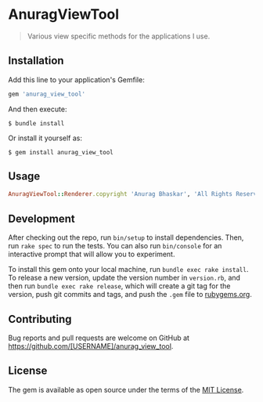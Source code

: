 # AnuragViewTool

> Various view specific methods for the applications I use.

## Installation

Add this line to your application's Gemfile:

```ruby
gem 'anurag_view_tool'
```

And then execute:

    $ bundle install

Or install it yourself as:

    $ gem install anurag_view_tool

## Usage

```ruby
AnuragViewTool::Renderer.copyright 'Anurag Bhaskar', 'All Rights Reserved'
```

## Development

After checking out the repo, run `bin/setup` to install dependencies. Then, run `rake spec` to run the tests. You can also run `bin/console` for an interactive prompt that will allow you to experiment.

To install this gem onto your local machine, run `bundle exec rake install`. To release a new version, update the version number in `version.rb`, and then run `bundle exec rake release`, which will create a git tag for the version, push git commits and tags, and push the `.gem` file to [rubygems.org](https://rubygems.org).

## Contributing

Bug reports and pull requests are welcome on GitHub at https://github.com/[USERNAME]/anurag_view_tool.


## License

The gem is available as open source under the terms of the [MIT License](https://opensource.org/licenses/MIT).
